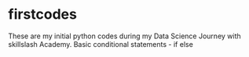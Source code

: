 # firstcodes
These are my initial python codes during my Data Science Journey with skillslash Academy.
Basic conditional statements - if else
